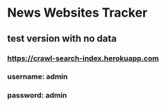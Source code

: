 # News Websites Tracker
## test version with no data
### https://crawl-search-index.herokuapp.com
### username: admin
### password: admin